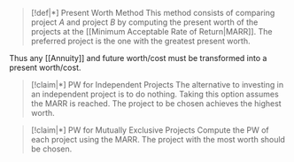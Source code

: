 
>[!def|*] Present Worth Method
>This method consists of comparing project $A$ and project $B$ by computing the present worth of the projects at the [[Minimum Acceptable Rate of Return|MARR]]. The preferred project is the one with the greatest present worth. 

Thus any [[Annuity]] and future worth/cost must be transformed into a present worth/cost.

>[!claim|*] PW for Independent Projects 
>The alternative to investing in an independent project is to do nothing. Taking this option assumes the MARR is reached. The project to be chosen achieves the highest worth.

>[!claim|*] PW for Mutually Exclusive Projects
>Compute the PW of each project using the MARR. The project with the most worth should be chosen.